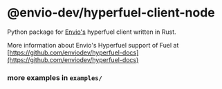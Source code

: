 # @envio-dev/hyperfuel-client-node

Python package for [Envio's](https://envio.dev/) hyperfuel client written in Rust.

More information about Envio's Hyperfuel support of Fuel at [https://github.com/enviodev/hyperfuel-docs](https://github.com/enviodev/hyperfuel-docs)

### more examples in `examples/`